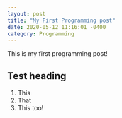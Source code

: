 ```yaml
---
layout: post
title: "My First Programming post"
date: 2020-05-12 11:16:01 -0400
category: Programming
---
```


This is my first programming post!

## Test heading

1. This
2. That
3. This too!
